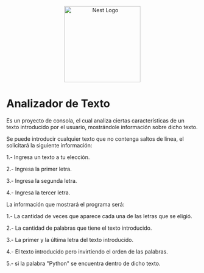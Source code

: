 <p align="center">
  <a href="https://www.python.org/" target="blank"><img src="https://www.pngmart.com/files/7/Python-PNG-Image.png" width="200" alt="Nest Logo" /></a>
</p>

# Analizador de Texto

Es un proyecto de consola, el cual analiza ciertas características de un texto introducido por el usuario, mostrándole información sobre dicho texto.

Se puede introducir cualquier texto que no contenga saltos de linea, el solicitará la siguiente información:

1.- Ingresa un texto a tu elección.

2.- Ingresa la primer letra.

3.- Ingresa la segunda letra.

4.- Ingresa la tercer letra.

La información que mostrará el programa será:

1.- La cantidad de veces que aparece cada una de las letras que se eligió.

2.- La cantidad de palabras que tiene el texto introducido.

3.- La primer y la última letra del texto introducido.

4.- El texto introducido pero invirtiendo el orden de las palabras.

5.- si la palabra "Python" se encuentra dentro de dicho texto. 
